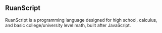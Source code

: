 RuanScript
--
                     
RuanScript is a programming language designed for high school, calculus, and basic college/university level math, built after JavaScript.
